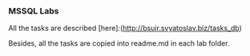 ### MSSQL Labs
All the tasks are described [here]:(http://bsuir.svyatoslav.biz/tasks_db)

Besides, all the tasks are copied into readme.md in each lab folder.
